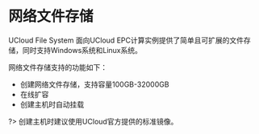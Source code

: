 # 网络文件存储

UCloud File System 面向UCloud EPC计算实例提供了简单且可扩展的文件存储，同时支持Windows系统和Linux系统。

网络文件存储支持的功能如下：
* 创建网络文件存储，支持容量100GB-32000GB
* 在线扩容
* 创建主机时自动挂载

?>  创建主机时建议使用UCloud官方提供的标准镜像。

